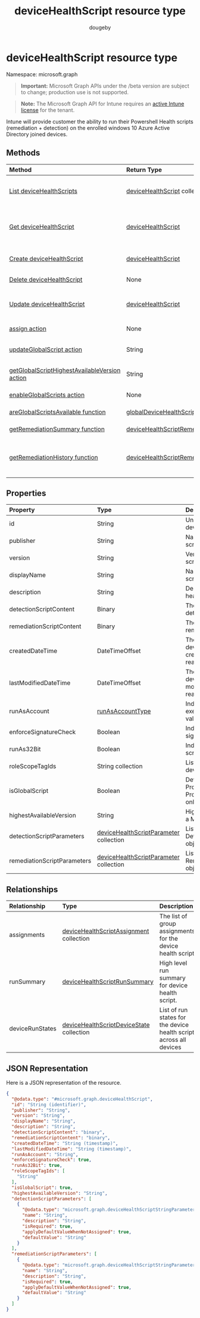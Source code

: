 ﻿---
title: "deviceHealthScript resource type"
description: "Intune will provide customer the ability to run their Powershell Health scripts (remediation + detection) on the enrolled windows 10 Azure Active Directory joined devices."
author: "dougeby"
localization_priority: Normal
ms.prod: "intune"
doc_type: resourcePageType
---

# deviceHealthScript resource type

Namespace: microsoft.graph

> **Important:** Microsoft Graph APIs under the /beta version are subject to change; production use is not supported.

> **Note:** The Microsoft Graph API for Intune requires an [active Intune license](https://go.microsoft.com/fwlink/?linkid=839381) for the tenant.

Intune will provide customer the ability to run their Powershell Health scripts (remediation + detection) on the enrolled windows 10 Azure Active Directory joined devices.

## Methods

| Method                                                                                                                              | Return Type                                                                                                 | Description                                                                                                               |
| :---------------------------------------------------------------------------------------------------------------------------------- | :---------------------------------------------------------------------------------------------------------- | :------------------------------------------------------------------------------------------------------------------------ |
| [List deviceHealthScripts](../api/intune-devices-devicehealthscript-list.md)                                                        | [deviceHealthScript](../resources/intune-devices-devicehealthscript.md) collection                          | List properties and relationships of the [deviceHealthScript](../resources/intune-devices-devicehealthscript.md) objects. |
| [Get deviceHealthScript](../api/intune-devices-devicehealthscript-get.md)                                                           | [deviceHealthScript](../resources/intune-devices-devicehealthscript.md)                                     | Read properties and relationships of the [deviceHealthScript](../resources/intune-devices-devicehealthscript.md) object.  |
| [Create deviceHealthScript](../api/intune-devices-devicehealthscript-create.md)                                                     | [deviceHealthScript](../resources/intune-devices-devicehealthscript.md)                                     | Create a new [deviceHealthScript](../resources/intune-devices-devicehealthscript.md) object.                              |
| [Delete deviceHealthScript](../api/intune-devices-devicehealthscript-delete.md)                                                     | None                                                                                                        | Deletes a [deviceHealthScript](../resources/intune-devices-devicehealthscript.md).                                        |
| [Update deviceHealthScript](../api/intune-devices-devicehealthscript-update.md)                                                     | [deviceHealthScript](../resources/intune-devices-devicehealthscript.md)                                     | Update the properties of a [deviceHealthScript](../resources/intune-devices-devicehealthscript.md) object.                |
| [assign action](../api/intune-devices-devicehealthscript-assign.md)                                                                 | None                                                                                                        | Not yet documented                                                                                                        |
| [updateGlobalScript action](../api/intune-devices-devicehealthscript-updateglobalscript.md)                                         | String                                                                                                      | Update the Proprietary Device Health Script                                                                               |
| [getGlobalScriptHighestAvailableVersion action](../api/intune-devices-devicehealthscript-getglobalscripthighestavailableversion.md) | String                                                                                                      | Update the Proprietary Device Health Script                                                                               |
| [enableGlobalScripts action](../api/intune-devices-devicehealthscript-enableglobalscripts.md)                                       | None                                                                                                        | Not yet documented                                                                                                        |
| [areGlobalScriptsAvailable function](../api/intune-devices-devicehealthscript-areglobalscriptsavailable.md)                         | [globalDeviceHealthScriptState](../resources/intune-devices-globaldevicehealthscriptstate.md)               | Not yet documented                                                                                                        |
| [getRemediationSummary function](../api/intune-devices-devicehealthscript-getremediationsummary.md)                                 | [deviceHealthScriptRemediationSummary](../resources/intune-devices-devicehealthscriptremediationsummary.md) | Not yet documented                                                                                                        |
| [getRemediationHistory function](../api/intune-devices-devicehealthscript-getremediationhistory.md)                                 | [deviceHealthScriptRemediationHistory](../resources/intune-devices-devicehealthscriptremediationhistory.md) | Function to get the number of remediations by a device health scripts                                                     |

## Properties

| Property                    | Type                                                                                                 | Description                                                                              |
| :-------------------------- | :--------------------------------------------------------------------------------------------------- | :--------------------------------------------------------------------------------------- |
| id                          | String                                                                                               | Unique Identifier for the device health script                                           |
| publisher                   | String                                                                                               | Name of the device health script publisher                                               |
| version                     | String                                                                                               | Version of the device health script                                                      |
| displayName                 | String                                                                                               | Name of the device health script                                                         |
| description                 | String                                                                                               | Description of the device health script                                                  |
| detectionScriptContent      | Binary                                                                                               | The entire content of the detection powershell script                                    |
| remediationScriptContent    | Binary                                                                                               | The entire content of the remediation powershell script                                  |
| createdDateTime             | DateTimeOffset                                                                                       | The timestamp of when the device health script was created. This property is read-only.  |
| lastModifiedDateTime        | DateTimeOffset                                                                                       | The timestamp of when the device health script was modified. This property is read-only. |
| runAsAccount                | [runAsAccountType](../resources/intune-shared-runasaccounttype.md)                                   | Indicates the type of execution context. Possible values are: `system`, `user`.          |
| enforceSignatureCheck       | Boolean                                                                                              | Indicate whether the script signature needs be checked                                   |
| runAs32Bit                  | Boolean                                                                                              | Indicate whether PowerShell script(s) should run as 32-bit                               |
| roleScopeTagIds             | String collection                                                                                    | List of Scope Tag IDs for the device health script                                       |
| isGlobalScript              | Boolean                                                                                              | Determines if this is Microsoft Proprietary Script. Proprietary scripts are read-only    |
| highestAvailableVersion     | String                                                                                               | Highest available version for a Microsoft Proprietary script                             |
| detectionScriptParameters   | [deviceHealthScriptParameter](../resources/intune-devices-devicehealthscriptparameter.md) collection | List of ComplexType DetectionScriptParameters objects.                                   |
| remediationScriptParameters | [deviceHealthScriptParameter](../resources/intune-devices-devicehealthscriptparameter.md) collection | List of ComplexType RemediationScriptParameters objects.                                 |

## Relationships

| Relationship    | Type                                                                                                     | Description                                                        |
| :-------------- | :------------------------------------------------------------------------------------------------------- | :----------------------------------------------------------------- |
| assignments     | [deviceHealthScriptAssignment](../resources/intune-devices-devicehealthscriptassignment.md) collection   | The list of group assignments for the device health script         |
| runSummary      | [deviceHealthScriptRunSummary](../resources/intune-devices-devicehealthscriptrunsummary.md)              | High level run summary for device health script.                   |
| deviceRunStates | [deviceHealthScriptDeviceState](../resources/intune-devices-devicehealthscriptdevicestate.md) collection | List of run states for the device health script across all devices |

## JSON Representation

Here is a JSON representation of the resource.

<!-- {
  "blockType": "resource",
  "keyProperty": "id",
  "@odata.type": "microsoft.graph.deviceHealthScript"
}
-->

```json
{
  "@odata.type": "#microsoft.graph.deviceHealthScript",
  "id": "String (identifier)",
  "publisher": "String",
  "version": "String",
  "displayName": "String",
  "description": "String",
  "detectionScriptContent": "binary",
  "remediationScriptContent": "binary",
  "createdDateTime": "String (timestamp)",
  "lastModifiedDateTime": "String (timestamp)",
  "runAsAccount": "String",
  "enforceSignatureCheck": true,
  "runAs32Bit": true,
  "roleScopeTagIds": [
    "String"
  ],
  "isGlobalScript": true,
  "highestAvailableVersion": "String",
  "detectionScriptParameters": [
    {
      "@odata.type": "microsoft.graph.deviceHealthScriptStringParameter",
      "name": "String",
      "description": "String",
      "isRequired": true,
      "applyDefaultValueWhenNotAssigned": true,
      "defaultValue": "String"
    }
  ],
  "remediationScriptParameters": [
    {
      "@odata.type": "microsoft.graph.deviceHealthScriptStringParameter",
      "name": "String",
      "description": "String",
      "isRequired": true,
      "applyDefaultValueWhenNotAssigned": true,
      "defaultValue": "String"
    }
  ]
}
```
